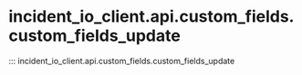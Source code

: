 # incident_io_client.api.custom_fields.custom_fields_update

::: incident_io_client.api.custom_fields.custom_fields_update